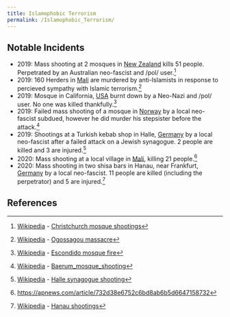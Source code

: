 ```yaml
---
title: Islamophobic Terrorism
permalink: /Islamophobic_Terrorism/
---
```


## Notable Incidents

- 2019: Mass shooting at 2 mosques in [New
  Zealand](New_Zealand.md "wikilink") kills 51 people. Perpetrated by an
  Australian neo-fascist and /pol/ user.[^1]
- 2019: 160 Herders in [Mali](Mali.md "wikilink") are murdered by
  anti-Islamists in response to percieved sympathy with Islamic
  terrorism.[^2]
- 2019: Mosque in California, [USA](United_States_of_America.md "wikilink")
  burnt down by a Neo-Nazi and /pol/ user. No one was killed
  thankfully.[^3]
- 2019: Failed mass shooting of a mosque in [Norway](Norway.md "wikilink")
  by a local neo-fascist subdued, however he did murder his stepsister
  before the attack.[^4]
- 2019: Shootings at a Turkish kebab shop in Halle,
  [Germany](Germany.md "wikilink") by a local neo-fascist after a failed
  attack on a Jewish synagogue. 2 people are killed and 3 are
  injured.[^5]
- 2020: Mass shooting at a local village in [Mali](Mali.md "wikilink"),
  killing 21 people.[^6]
- 2020: Mass shooting in two shisa bars in Hanau, near Frankfurt,
  [Germany](Germany.md "wikilink") by a local neo-fascist. 11 people are
  killed (including the perpetrator) and 5 are injured.[^7]

## References

<references />

[^1]: [Wikipedia](Wikipedia.md "wikilink") - [Christchurch mosque
    shootings](https://en.wikipedia.org/wiki/Christchurch_mosque_shootings)

[^2]: [Wikipedia](Wikipedia.md "wikilink") - [Ogossagou
    massacre](https://en.wikipedia.org/wiki/Ogossagou_massacre)

[^3]: [Wikipedia](Wikipedia.md "wikilink") - [Escondido mosque
    fire](https://en.wikipedia.org/wiki/Escondido_mosque_fire)

[^4]: [Wikipedia](Wikipedia.md "wikilink") -
    [Baerum_mosque_shooting](https://en.wikipedia.org/wiki/B%C3%A6rum_mosque_shooting)

[^5]: [Wikipedia](Wikipedia.md "wikilink") - [Halle synagogue
    shooting](https://en.wikipedia.org/wiki/Halle_synagogue_shooting)

[^6]: <https://apnews.com/article/732d38e6752c6bd8ab6b5d6647158732>

[^7]: [Wikipedia](Wikipedia.md "wikilink") - [Hanau
    shootings](https://en.wikipedia.org/wiki/Hanau_shootings)